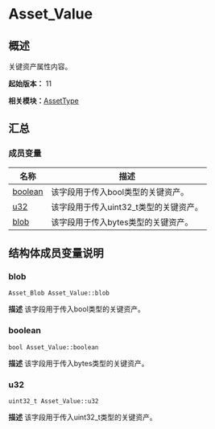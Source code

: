 # Asset_Value


## 概述

关键资产属性内容。

**起始版本：** 11

**相关模块：**[AssetType](_asset_type.md)


## 汇总


### 成员变量

| 名称 | 描述 |
| -------- | -------- |
| [boolean](#boolean) | 该字段用于传入bool类型的关键资产。 |
| [u32](#u32) | 该字段用于传入uint32_t类型的关键资产。 |
| [blob](#blob) | 该字段用于传入bytes类型的关键资产。 |


## 结构体成员变量说明


### blob

```
Asset_Blob Asset_Value::blob
```
**描述**
该字段用于传入bool类型的关键资产。


### boolean

```
bool Asset_Value::boolean
```
**描述**
该字段用于传入bytes类型的关键资产。


### u32

```
uint32_t Asset_Value::u32
```
**描述**
该字段用于传入uint32_t类型的关键资产。